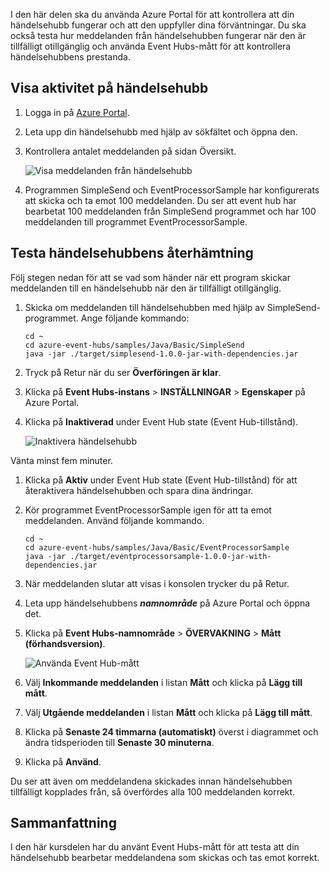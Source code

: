 I den här delen ska du använda Azure Portal för att kontrollera att din händelsehubb fungerar och att den uppfyller dina förväntningar. Du ska också testa hur meddelanden från händelsehubben fungerar när den är tillfälligt otillgänglig och använda Event Hubs-mått för att kontrollera händelsehubbens prestanda.

## <a name="view-event-hub-activity"></a>Visa aktivitet på händelsehubb

1. Logga in på [Azure Portal](https://portal.azure.com?azure-portal=true).

1. Leta upp din händelsehubb med hjälp av sökfältet och öppna den.

1. Kontrollera antalet meddelanden på sidan Översikt.

    ![Visa meddelanden från händelsehubb](../media-draft/6-view-messages.png)

1. Programmen SimpleSend och EventProcessorSample har konfigurerats att skicka och ta emot 100 meddelanden. Du ser att event hub har bearbetat 100 meddelanden från SimpleSend programmet och har 100 meddelanden till programmet EventProcessorSample.

## <a name="test-event-hub-resilience"></a>Testa händelsehubbens återhämtning

Följ stegen nedan för att se vad som händer när ett program skickar meddelanden till en händelsehubb när den är tillfälligt otillgänglig.

1. Skicka om meddelanden till händelsehubben med hjälp av SimpleSend-programmet. Ange följande kommando:

    ```azurecli
    cd ~
    cd azure-event-hubs/samples/Java/Basic/SimpleSend
    java -jar ./target/simplesend-1.0.0-jar-with-dependencies.jar
    ```

1. Tryck på Retur när du ser **Överföringen är klar**.

1. Klicka på **Event Hubs-instans** > **INSTÄLLNINGAR** > **Egenskaper** på Azure Portal.

1. Klicka på **Inaktiverad** under Event Hub state (Event Hub-tillstånd).

    ![Inaktivera händelsehubb](../media-draft/7-disable-event-hub.png)

Vänta minst fem minuter.

1. Klicka på **Aktiv** under Event Hub state (Event Hub-tillstånd) för att återaktivera händelsehubben och spara dina ändringar.

1. Kör programmet EventProcessorSample igen för att ta emot meddelanden. Använd följande kommando.

    ```azurecli
    cd ~
    cd azure-event-hubs/samples/Java/Basic/EventProcessorSample
    java -jar ./target/eventprocessorsample-1.0.0-jar-with-dependencies.jar
    ```

1. När meddelanden slutar att visas i konsolen trycker du på Retur.

1. Leta upp händelsehubbens **_namnområde_** på Azure Portal och öppna det. 

1. Klicka på **Event Hubs-namnområde** > **ÖVERVAKNING** > **Mått (förhandsversion)**.

    ![Använda Event Hub-mått](../media-draft/7-event-hub-metrics.png)

1. Välj **Inkommande meddelanden** i listan **Mått** och klicka på **Lägg till mått**.

1. Välj **Utgående meddelanden** i listan **Mått** och klicka på **Lägg till mått**.

1. Klicka på **Senaste 24 timmarna (automatiskt)** överst i diagrammet och ändra tidsperioden till **Senaste 30 minuterna**.

1. Klicka på **Använd**.

Du ser att även om meddelandena skickades innan händelsehubben tillfälligt kopplades från, så överfördes alla 100 meddelanden korrekt.

## <a name="summary"></a>Sammanfattning

I den här kursdelen har du använt Event Hubs-mått för att testa att din händelsehubb bearbetar meddelandena som skickas och tas emot korrekt.
